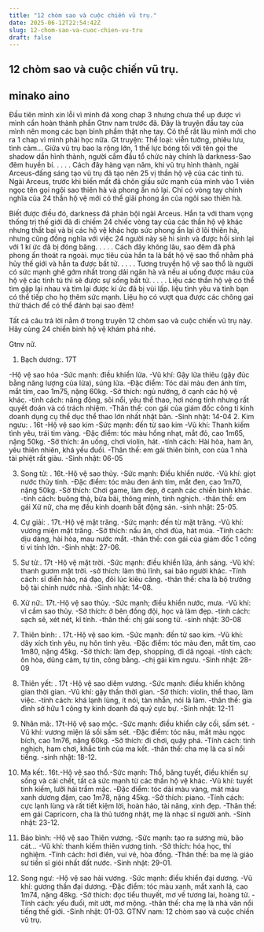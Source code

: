 ```yaml
---
title: "12 chòm sao và cuộc chiến vũ trụ."
date: 2025-06-12T22:54:42Z
slug: 12-chom-sao-va-cuoc-chien-vu-tru
draft: false
---
```


## 12 chòm sao và cuộc chiến vũ trụ.

## minako aino

Đầu tiên mình xin lỗi vì mình đã xong chap 3 nhưng chưa thể up được vì mình cần hoàn thành phần Gtnv nam trước đã. Đây là truyện đầu tay của mình nên mong các bạn bình phẩm thật nhẹ tay.
Có thể rất lâu mình mới cho ra 1 chap vì mình phải học nữa. 
Gt truyện:
Thể loại: viễn tưởng, phiêu lưu, tình cảm…
Giữa vũ trụ bao la rộng lớn, 1 thế lực bóng tối với tên gọi the shadow dần hình thành, người cầm đầu tổ chức này chính là darkness-Sao đêm huyền bí.
.
.
.
.
Cách đây hàng vạn năm, khi vũ trụ hình thành, ngài Arceus-đấng sáng tạo vũ trụ đã tạo nên 25 vị thần hộ vệ của các tinh tú. Ngài Arceus, trước khi biến mất đã chôn giấu sức mạnh của mình vào 1 viên ngọc tên gọi ngôi sao thiên hà và phong ấn nó lại. Chỉ có vòng tay chính nghĩa của 24 thần hộ vệ mới có thể giải phong ấn của ngôi sao thiên hà.
 
Biết được điều đó, darkness đã phản bội ngài Arceus. Hắn ta với tham vọng thống trị thế giới đã đi chiếm 24 chiếc vòng tay của các thần hộ vệ khác nhưng thất bại và bị các hộ vệ khác hợp sức phong ấn lại ở lõi thiên hà, nhưng cũng đồng nghĩa với việc 24 người này sẽ hi sinh và được hồi sinh lại với 1 kí ức đã bị đóng băng.
.
.
.
.
Cách đây không lâu, sao đêm đã phá phong ấn thoát ra ngoài. mục tiêu của hắn ta là bắt hộ vệ sao thổ nhằm phá hủy thế giới và hắn ta được bất tử.
.
.
.
.
Tương truyền hộ vệ sao thổ là người có sức mạnh ghê gớm nhất trong dải ngân hà và nếu ai uống được máu của hộ vệ các tinh tú thì sẽ được sự sống bất tử.
.
.
.
.
Liệu các thần hộ vệ có thể tìm gặp lại nhau và tìm lại được kí ức đã bị vùi lấp. liệu tình yêu và tình bạn có thể tiếp cho họ thêm sức mạnh. Liệu họ có vượt qua được các chông gai thử thách để có thể đánh bại sao đêm!
 
Tất cả câu trả lời nằm ở trong truyên 12 chòm sao và cuộc chiến vũ trụ này. Hãy cùng 24 chiến binh hộ vệ khám phá nhé.
 
 
 
Gtnv nữ.
1. Bạch dương:. 17T
 

-Hộ vệ sao hỏa
-Sức mạnh: điều khiển lửa.
-Vũ khí: Gậy lửa thiêu (gậy đúc bằng năng lượng của lửa), súng lửa.
-Đặc điểm: Tóc dài màu đen ánh tím, mắt tím, cao 1m75, nặng 60kg.
-Sở thích: ngủ nướng, ở cạnh các hộ vệ khác.
-tính cách: năng động, sôi nổi, yêu thể thao, hơi nóng tính nhưng rất quyết đoán và có trách nhiệm.
-Thân thế: con gái của giám đốc công ti kinh doanh dụng cụ thể dục thể thao lớn nhất nhật bản.
-Sinh nhật: 14-04
2. Kim ngưu: . 16t
-Hộ vệ sao kim
-Sức mạnh: đến từ sao kim
-Vũ khí: Thanh kiếm tình yêu, trái tim vàng.
-Đặc điểm: tóc màu hồng nhạt, mắt đỏ, cao 1m65, nặng 50kg.
-Sở thích: ăn uống, chơi violin, hát.
-tính cách: Hài hòa, ham ăn, yêu thiên nhiên, khá yếu đuối.
-Thân thế: em gái thiên bình, con của 1 nhà tài phiệt rất giàu.
-Sinh nhật: 06-05
 
3. Song tử: . 16t.-Hộ vệ sao thủy.
-Sức mạnh: Điều khiển nước.
-Vũ khí: giọt nước thủy tinh.
-Đặc điểm: tóc màu đen ánh tím, mắt đen, cao 1m70, nặng 50kg.
-Sở thích: Chơi game, làm đẹp, ở cạnh các chiến binh khác.
-tính cách: buông thả, bừa bãi, thông minh, tinh nghịch.
-thân thế: em gái Xử nữ, cha mẹ đều kinh doanh bất động sản.
-sinh nhật: 25-05.
 
4. Cự giải: . 17t.-Hộ vệ mặt trăng.
-Sức mạnh: đến từ mặt trăng.
-Vũ khí: vương miện mặt trăng.
-Sở thích: nấu ăn, chơi đùa, hát múa.
-Tính cách: dịu dàng, hài hòa, mau nước mắt.
-thân thế: con gái của giám đốc 1 công ti vi tính lớn.
-Sinh nhật: 27-06.
 
5. Sư tử:. 17t
-Hộ vệ mặt trời.
-Sức mạnh: điều khiển lửa, ánh sáng.
-Vũ khí: thanh gươm mặt trời.
-sở thích: làm thủ lĩnh, sai bảo người khác.
-Tính cách: sĩ diễn hảo, ná đạo, đôi lúc kiêu căng.
-thân thế: cha là bộ trưởng bộ tài chính nước nhà.
-Sinh nhật: 14-08.
 
6. Xử nữ:. 17t.-Hộ vệ sao thủy.
-Sức mạnh; điều khiển nước, mưa.
-Vũ khí: vĩ cầm sao thủy.
-Sở thích: ở bên đồng đội, học và làm đẹp.
-tính cách: sạch sẽ, xét nét, kĩ tính.
-thân thế: chị gái song tử.
-sinh nhật: 30-08
 
7. Thiên bình: . 17t.-Hộ vệ sao kim.
-Sức mạnh: đến từ sao kim.
-Vũ khí: dây xích tình yêu, nụ hôn tình yêu.
-Đặc điểm: tóc màu đen, mắt tím, cao 1m80, nặng 45kg.
-Sở thích: làm đẹp, shopping, đi dã ngoại.
-tính cách: ôn hòa, dũng cảm, tự tin, công bằng.
-chị gái kim ngưu.
-Sinh nhật: 28-09
8. Thiên yết: . 17t
-Hộ vệ sao diêm vương.
-Sức mạnh: điều khiển không gian thời gian.
-Vũ khí: gậy thần thời gian.
-Sở thích: violin, thể thao, làm việc.
-tính cách: khá lạnh lùng, ít nói, tàn nhẫn, nói là làm.
-thân thế: gia đình sở hữu 1 công ty kinh doanh đá quý cực bự.
-Sinh nhật: 12-11
9. Nhân mã:. 17t-Hộ vệ sao mộc.
-Sức mạnh: điều khiển cây cối, sấm sét.
-Vũ khí: vương miện lá sồi sấm sét.
-Đặc điểm: tóc nâu, mắt màu ngọc bích, cao 1m76, nặng 60kg.
-Sở thích: đi chơi, quậy phá.
-Tính cách: tinh nghịch, ham chơi, khắc tinh của ma kết.
-thân thế: cha mẹ là ca sĩ nổi tiếng.
-sinh nhật: 18-12.
10. Ma kết:. 16t.-Hộ vệ sao thổ.-Sức mạnh: Thổ, băng tuyết, điều khiển sự sống và cái chết, tất cả sức mạnh từ các thần hộ vệ khác.
-Vũ khí: tuyết tinh kiếm, lưỡi hái trầm mặc.
-Đặc điểm: tóc dài màu vàng, mát màu xanh dương đậm, cao 1m78, nặng 45kg.
-Sở thích: piano.
-Tính cách: cực lạnh lùng và rất tiết kiệm lời, hoàn hảo, tài năng, xinh đẹp.
-Thân thế: em gái Capricorn, cha là thủ tướng nhật, mẹ là nhạc sĩ người anh.
-Sinh nhật: 23-12.
 
11. Bảo bình: -Hộ vệ sao Thiên vương.
-Sức mạnh: tạo ra sương mù, bão cát…
-Vũ khí: thanh kiếm thiên vương tinh.
-Sở thích: hóa học, thí nghiệm.
-Tính cách: hơi điên, vui vẻ, hòa đồng.
-Thân thế: ba mẹ là giáo sư tiến sĩ giỏi nhất đất nước.
-Sinh nhật: 29-01.
 
12. Song ngư:
-Hộ vệ sao hải vương.
-Sức mạnh: điều khiển đại dương.
-Vũ khí: gương thần đại dương.
-Đặc điểm: tóc màu xanh, mắt xanh lá, cao 1m74, nặng 48kg.
-Sở thích: đọc tiểu thuyết, mơ về tương lai, hoàng tử.
-Tính cách: yếu đuối, mít ướt, mơ mộng.
-thân thế: cha mẹ là nhà văn nổi tiếng thế giới.
-Sinh nhật: 01-03.
GTNV nam: 12 chòm sao và cuộc chiến vũ trụ.